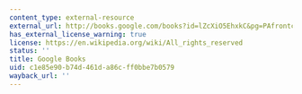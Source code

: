 ```yaml
---
content_type: external-resource
external_url: http://books.google.com/books?id=lZcXiO5EhxkC&pg=PAfrontcover
has_external_license_warning: true
license: https://en.wikipedia.org/wiki/All_rights_reserved
status: ''
title: Google Books
uid: c1e85e90-b74d-461d-a86c-ff0bbe7b0579
wayback_url: ''
---
```

